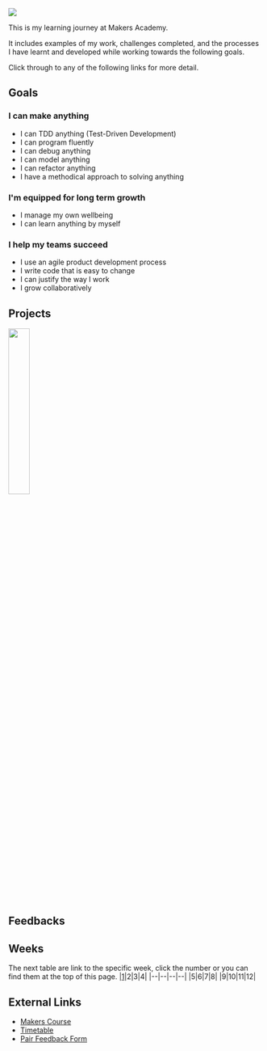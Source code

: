 ![](https://placehold.it/1200x300/374c53/FFFFFF/?text=Portfolio)

This is my learning journey at Makers Academy.

It includes examples of my work, challenges completed, and the processes I have learnt and developed while working towards the following goals.

Click through to any of the following links for more detail.

## Goals
### I can make anything
- I can TDD anything (Test-Driven Development)
- I can program fluently
- I can debug anything
- I can model anything
- I can refactor anything
- I have a methodical approach to solving anything

### I'm equipped for long term growth
- I manage my own wellbeing
- I can learn anything by myself

### I help my teams succeed
- I use an agile product development process
- I write code that is easy to change
- I can justify the way I work
- I grow collaboratively

## Projects
<a href="https://github.com/xavierloos/boris_bikes" target="_blank">
    <img height="aut0" width="29%" src="https://github-readme-stats.vercel.app/api/pin/?username=xavierloos&repo=boris_bikes" />
  </a>

## Feedbacks

## Weeks
The next table are link to the specific week, click the number or you can find them at the top of this page.
|<a href="https://github.com/xavierloos/Portfolio/blob/master/Week1.md">1</a>|2|3|4|
|--|--|--|--|
|5|6|7|8|
|9|10|11|12|


## External Links
- <a href="https://github.com/makersacademy/course">Makers Course</a>
- <a href="https://airtable.com/shrn6cujjhTRxqfob/tblU9M74TCpg89oGC">Timetable</a>
- <a href="https://forms.gle/Dzfosv8v6hZTJcF39">Pair Feedback Form</a>




